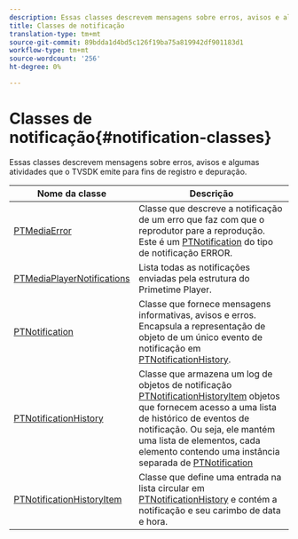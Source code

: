 ```yaml
---
description: Essas classes descrevem mensagens sobre erros, avisos e algumas atividades que o TVSDK emite para fins de registro e depuração.
title: Classes de notificação
translation-type: tm+mt
source-git-commit: 89bdda1d4bd5c126f19ba75a819942df901183d1
workflow-type: tm+mt
source-wordcount: '256'
ht-degree: 0%

---
```



# Classes de notificação{#notification-classes}

Essas classes descrevem mensagens sobre erros, avisos e algumas atividades que o TVSDK emite para fins de registro e depuração.

| Nome da classe | Descrição |
|---|---|
| [PTMediaError](https://help.adobe.com/en_US/primetime/api/psdk/appledoc/Classes/PTMediaError.html) | Classe que descreve a notificação de um erro que faz com que o reprodutor pare a reprodução. Este é um [PTNotification](https://help.adobe.com/en_US/primetime/api/psdk/appledoc/Classes/PTNotification.html) do tipo de notificação ERROR. |
| [PTMediaPlayerNotifications](https://help.adobe.com/en_US/primetime/api/psdk/appledoc/Classes/PTMediaPlayerNotifications.html) | Lista todas as notificações enviadas pela estrutura do Primetime Player. |
| [PTNotification](https://help.adobe.com/en_US/primetime/api/psdk/appledoc/Classes/PTNotification.html) | Classe que fornece mensagens informativas, avisos e erros. Encapsula a representação de objeto de um único evento de notificação em [PTNotificationHistory](https://help.adobe.com/en_US/primetime/api/psdk/appledoc/Classes/PTNotificationHistory.html). |
| [PTNotificationHistory](https://help.adobe.com/en_US/primetime/api/psdk/appledoc/Classes/PTNotificationHistory.html) | Classe que armazena um log de objetos de notificação [PTNotificationHistoryItem](https://help.adobe.com/en_US/primetime/api/psdk/appledoc/Classes/PTNotificationHistoryItem.html) objetos que fornecem acesso a uma lista de histórico de eventos de notificação. Ou seja, ele mantém uma lista de elementos, cada elemento contendo uma instância separada de [PTNotification](https://help.adobe.com/en_US/primetime/api/psdk/appledoc/Classes/PTNotification.html) |
| [PTNotificationHistoryItem](https://help.adobe.com/en_US/primetime/api/psdk/appledoc/Classes/PTNotificationHistoryItem.html) | Classe que define uma entrada na lista circular em [PTNotificationHistory](https://help.adobe.com/en_US/primetime/api/psdk/appledoc/Classes/PTNotificationHistory.html) e contém a notificação e seu carimbo de data e hora. |

